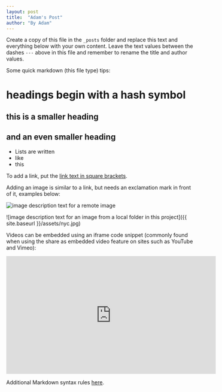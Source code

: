 ```yaml
---
layout: post
title:  "Adam's Post"
author: "By Adam"
---
```


Create a copy of this file in the `_posts` folder and replace this text and everything below with your own content. Leave the text values between the dashes `---` above in this file and remember to rename the title and author values.

Some quick markdown (this file type) tips:

# headings begin with a hash symbol
## this is a smaller heading
## and an even smaller heading

- Lists are written
- like
- this

To add a link, put the [link text in square brackets](https://AndTheUrlInParenthesesNextToIt.com).

Adding an image is similar to a link, but needs an exclamation mark in front of it, examples below:

![image description text for a remote image](https://upload.wikimedia.org/wikipedia/commons/a/a9/Example.jpg)

![image description text for an image from a local folder in this project]({{ site.baseurl }}/assets/nyc.jpg)

Videos can be embedded using an iframe code snippet (commonly found when using the share as embedded video feature on sites such as YouTube and Vimeo):

<iframe width="560" height="315" src="https://www.youtube.com/embed/38v51JvIv0A" frameborder="0" allow="accelerometer; autoplay; encrypted-media; gyroscope; picture-in-picture" allowfullscreen></iframe>

Additional Markdown syntax rules [here](https://kramdown.gettalong.org/quickref.html).
